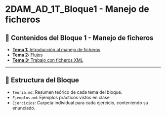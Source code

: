 # 2DAM_AD_1T_Bloque1 - Manejo de ficheros

## 📘 Contenidos del Bloque 1 - Manejo de ficheros

- [**Tema 1:** Introducción al manejo de ficheros](TEMA01/Teoria.md) 
- [**Tema 2:** Flujos](TEMA02/Teoria.md) 
- [**Tema 3:** Trabajo con ficheros XML](TEMA03/Teoria.md) 

---

## 📂 Estructura del Bloque

- `Teoria.md`: Resumen teórico de cada tema del bloque.
- `Ejemplos.md`: Ejemplos prácticos vistos en clase
- `Ejercicios`: Carpeta individual para cada ejercicio, conteniendo su enunciado.



